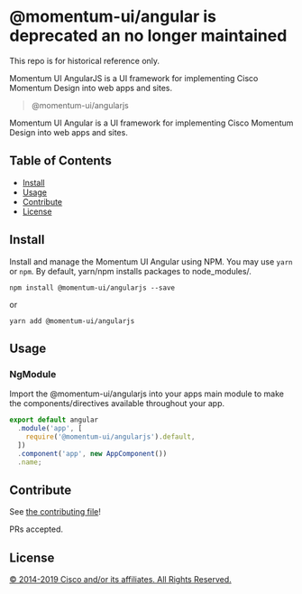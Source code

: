 # @momentum-ui/angular is deprecated an no longer maintained
This repo is for historical reference only.

Momentum UI AngularJS is a UI framework for implementing Cisco Momentum Design into web apps and sites.

> @momentum-ui/angularjs

Momentum UI Angular is a UI framework for implementing Cisco Momentum Design into web apps and sites.

## Table of Contents

- [Install](#install)
- [Usage](#usage)
- [Contribute](#contribute)
- [License](#license)

## Install

Install and manage the Momentum UI Angular using NPM. You may use `yarn` or `npm`. By default, yarn/npm installs packages to node_modules/.

`npm install @momentum-ui/angularjs --save`

or

`yarn add @momentum-ui/angularjs`

## Usage

### NgModule
Import the @momentum-ui/angularjs into your apps main module to make the components/directives available throughout your app.

``` ts
export default angular
  .module('app', [
    require('@momentum-ui/angularjs').default,
  ])
  .component('app', new AppComponent())
  .name;

```

## Contribute

See [the contributing file](CONTRIBUTING.md)!

PRs accepted.

## License

[© 2014-2019 Cisco and/or its affiliates. All Rights Reserved.](../LICENSE)
